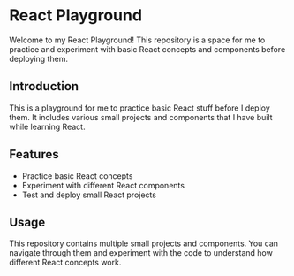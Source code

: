 # React Playground

Welcome to my React Playground! This repository is a space for me to practice and experiment with basic React concepts and components before deploying them.


## Introduction

This is a playground for me to practice basic React stuff before I deploy them. It includes various small projects and components that I have built while learning React.

## Features

- Practice basic React concepts
- Experiment with different React components
- Test and deploy small React projects


## Usage

This repository contains multiple small projects and components. You can navigate through them and experiment with the code to understand how different React concepts work.


